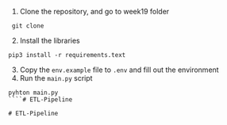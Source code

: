1. Clone the repository, and go to week19 folder
````
 git clone 
````
2. Install the libraries
````
pip3 install -r requirements.text
````
3. Copy the `env.example` file to `.env` and fill out the environment
4. Run the `main.py` script
````
pyhton main.py
````#   E T L - P i p e l i n e  
 #   E T L - P i p e l i n e  
 
